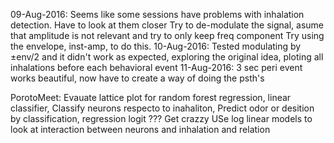09-Aug-2016:
    Seems like some sessions have problems with inhalation detection. Have to look at them closer
        Try to de-modulate the signal, asume that amplitude is not relevant and try to only keep freq component
        Try using the envelope, inst-amp, to do this.
10-Aug-2016:
    Tested modulating by ±env/2 and it didn't work as expected, exploring the original idea, ploting all inhalations
    before each behavioral event
11-Aug-2016:
    3 sec peri event works beautiful, now have to create a way of doing the psth's

PorotoMeet: Evauate lattice plot for random forest regression, linear classifier,
             Classify neurons respecto to inahaliton, 
             Predict odor or desition by classification, regression logit
             ??? Get crazzy
            USe log linear models to look at interaction between neurons and inhalation and relation
